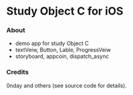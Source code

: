 # Study Object C for iOS  



### About 

- demo app for study Object C
- textVeiw, Button, Lable, ProgressVeiw
- storyboard, appcoin, dispatch_async





### Credits
0nday and others (see source code for details).
